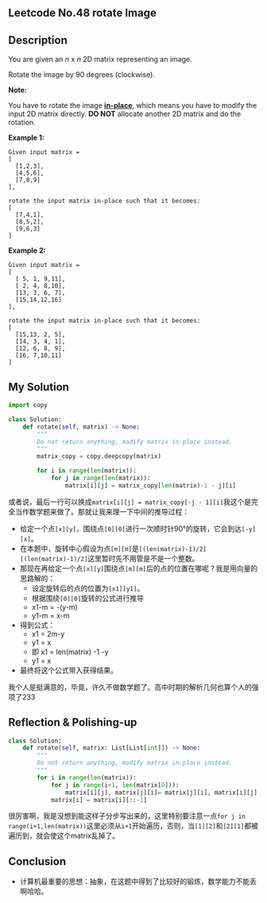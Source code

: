 ## Leetcode No.48 rotate Image

## Description

You are given an *n* x *n* 2D matrix representing an image.

Rotate the image by 90 degrees (clockwise).

**Note:**

You have to rotate the image [**in-place**](https://en.wikipedia.org/wiki/In-place_algorithm), which means you have to modify the input 2D matrix directly. **DO NOT** allocate another 2D matrix and do the rotation.

**Example 1:**

```
Given input matrix = 
[
  [1,2,3],
  [4,5,6],
  [7,8,9]
],

rotate the input matrix in-place such that it becomes:
[
  [7,4,1],
  [8,5,2],
  [9,6,3]
]
```

**Example 2:**

```
Given input matrix =
[
  [ 5, 1, 9,11],
  [ 2, 4, 8,10],
  [13, 3, 6, 7],
  [15,14,12,16]
], 

rotate the input matrix in-place such that it becomes:
[
  [15,13, 2, 5],
  [14, 3, 4, 1],
  [12, 6, 8, 9],
  [16, 7,10,11]
]
```

## My Solution

```python
import copy

class Solution:
    def rotate(self, matrix) -> None:
        """
        Do not return anything, modify matrix in-place instead.
        """
        matrix_copy = copy.deepcopy(matrix)

        for i in range(len(matrix)):
            for j in range(len(matrix)):
                matrix[i][j] = matrix_copy[len(matrix)-1 - j][i]
```

或者说，最后一行可以换成`matrix[i][j] = matrix_copy[-j - 1][i]`我这个是完全当作数学题来做了。那就让我来理一下中间的推导过程：

- 给定一个点`[x][y]`，围绕点`[0][0]`进行一次顺时针90°的旋转，它会到达`[-y][x]`。
- 在本题中，旋转中心假设为点`[m][m]`是`[(len(matrix)-1)/2][(len(matrix)-1)/2]`这里暂时先不用管是不是一个整数。
- 那现在再给定一个点`[x][y]`围绕点`[m][m]`后的点的位置在哪呢？我是用向量的思路解的：
  - 设定旋转后的点的位置为`[x1][y1]`。
  - 根据围绕`[0][0]`旋转的公式进行推导
  - x1-m = -(y-m)
  - y1-m = x-m
- 得到公式：
  - x1 = 2m-y
  - y1 = x
  - 即 x1 = len(matrix) -1 -y
  - y1 = x
- 最终将这个公式带入获得结果。

我个人是挺满意的，毕竟，许久不做数学题了。高中时期的解析几何也算个人的强项了233

## Reflection & Polishing-up

```python
class Solution:
    def rotate(self, matrix: List[List[int]]) -> None:
        """
        Do not return anything, modify matrix in-place instead.
        """
        for i in range(len(matrix)):
            for j in range(i+1, len(matrix[0])):
                matrix[i][j], matrix[j][i]= matrix[j][i], matrix[i][j]
            matrix[i] = matrix[i][::-1]
```

很厉害啊，我是没想到能这样子分步写出来的，这里特别要注意一点`for j in range(i+1,len(matrix))`这里必须从`i+1`开始遍历，否则，当`[1][2]`和`[2][1]`都被遍历到，就会使这个matrix乱掉了。

## Conclusion

- 计算机最重要的思想：抽象，在这题中得到了比较好的锻炼，数学能力不能丢啊哈哈。